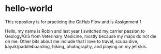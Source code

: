 # hello-world
This repository is for practicing the GitHub Flow and is Assignment 1

Hello, my name is Robin and last year I switched my carrier passion to Geology/GIS from Veterinary Medicine, mostly because my maps do not die on me. Other bits about me include that I love to travel, scuba dive, kayak/paddleboarding, hiking, photography, and playing on my jet skis.
